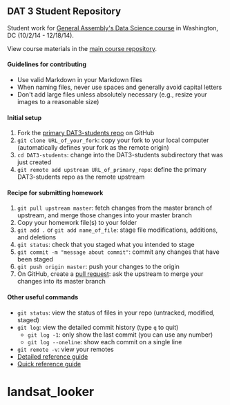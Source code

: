 ## DAT 3 Student Repository

Student work for [General Assembly's Data Science course](https://generalassemb.ly/education/data-science/washington-dc/) in Washington, DC (10/2/14 - 12/18/14).

View course materials in the [main course repository](https://github.com/justmarkham/DAT3).

#### Guidelines for contributing

 * Use valid Markdown in your Markdown files
 * When naming files, never use spaces and generally avoid capital letters
 * Don't add large files unless absolutely necessary (e.g., resize your images to a reasonable size)

#### Initial setup

 1. Fork the [primary DAT3-students repo](https://github.com/justmarkham/DAT3-students) on GitHub
 2. `git clone URL_of_your_fork`: copy your fork to your local computer (automatically defines your fork as the remote origin)
 3. `cd DAT3-students`: change into the DAT3-students subdirectory that was just created
 4. `git remote add upstream URL_of_primary_repo`: define the primary DAT3-students repo as the remote upstream

#### Recipe for submitting homework

 1. `git pull upstream master`: fetch changes from the master branch of upstream, and merge those changes into your master branch
 2. Copy your homework file(s) to your folder
 3. `git add .` or `git add name_of_file`: stage file modifications, additions, and deletions
 4. `git status`: check that you staged what you intended to stage
 5. `git commit -m "message about commit"`: commit any changes that have been staged
 6. `git push origin master`: push your changes to the origin
 7. On GitHub, create a [pull request](https://help.github.com/articles/using-pull-requests): ask the upstream to merge your changes into its master branch

#### Other useful commands

 * `git status`: view the status of files in your repo (untracked, modified, staged)
 * `git log`: view the detailed commit history (type `q` to quit)
   * `git log -1`: only show the last commit (you can use any number)
   * `git log --oneline`: show each commit on a single line
 * `git remote -v`: view your remotes
 * [Detailed reference guide](http://gitref.org/)
 * [Quick reference guide](http://www.dataschool.io/git-quick-reference-for-beginners/)
# landsat_looker
